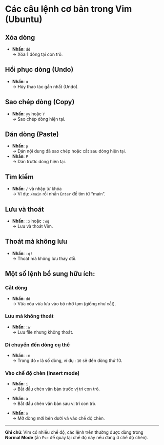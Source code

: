 # Các câu lệnh cơ bản trong Vim (Ubuntu)

## Xóa dòng

-   **Nhấn**: `dd`  
    → Xóa 1 dòng tại con trỏ.

## Hồi phục dòng (Undo)

-   **Nhấn**: `u`  
    → Hủy thao tác gần nhất (Undo).

## Sao chép dòng (Copy)

-   **Nhấn**: `yy` hoặc `Y`  
    → Sao chép dòng hiện tại.

## Dán dòng (Paste)

-   **Nhấn**: `p`  
    → Dán nội dung đã sao chép hoặc cắt sau dòng hiện tại.
-   **Nhấn**: `P`  
    → Dán trước dòng hiện tại.

## Tìm kiếm

-   **Nhấn**: `/` và nhập từ khóa  
    → Ví dụ: `/main` rồi nhấn `Enter` để tìm từ “main”.

## Lưu và thoát

-   **Nhấn**: `:x` hoặc `:wq`  
    → Lưu và thoát Vim.

## Thoát mà không lưu

-   **Nhấn**: `:q!`  
    → Thoát mà không lưu thay đổi.

## Một số lệnh bổ sung hữu ích:

### Cắt dòng

-   **Nhấn**: `dd`  
    → Vừa xóa vừa lưu vào bộ nhớ tạm (giống như cắt).

### Lưu mà không thoát

-   **Nhấn**: `:w`  
    → Lưu file nhưng không thoát.

### Di chuyển đến dòng cụ thể

-   **Nhấn**: `:n`  
    → Trong đó `n` là số dòng, ví dụ `:10` sẽ đến dòng thứ 10.

### Vào chế độ chèn (Insert mode)

-   **Nhấn**: `i`  
    → Bắt đầu chèn văn bản trước vị trí con trỏ.

-   **Nhấn**: `a`  
    → Bắt đầu chèn văn bản sau vị trí con trỏ.

-   **Nhấn**: `o`  
    → Mở dòng mới bên dưới và vào chế độ chèn.

---

**Ghi chú**: Vim có nhiều chế độ, các lệnh trên thường được dùng trong **Normal Mode** (ấn `Esc` để quay lại chế độ này nếu đang ở chế độ chèn).

